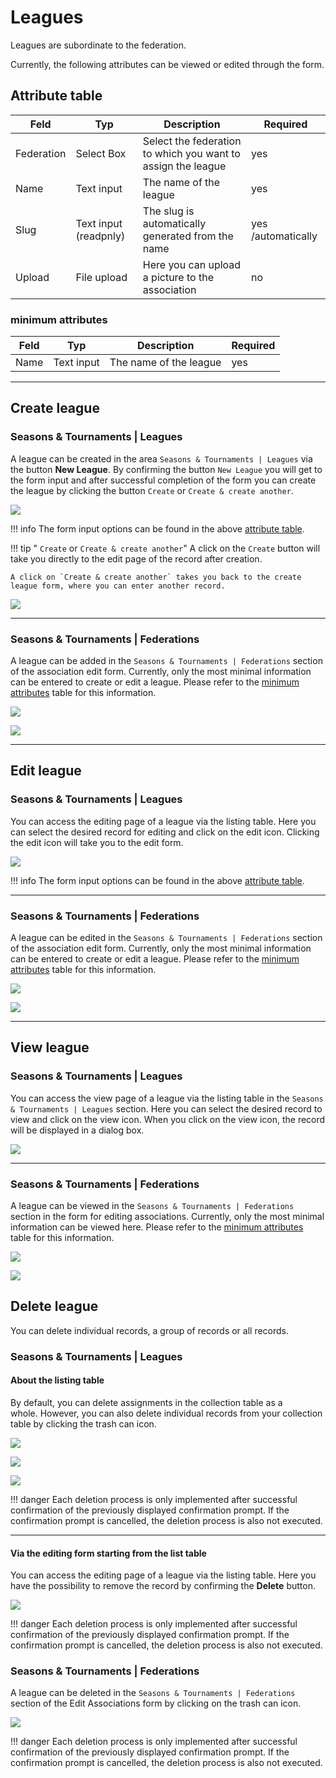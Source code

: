 # Leagues

Leagues are subordinate to the federation.

Currently, the following attributes can be viewed or edited through the form.

## Attribute table

| Feld       | Typ                   | Description                                                  | Required           |
| ---------- | --------------------- | ------------------------------------------------------------ | ------------------ |
| Federation | Select Box            | Select the federation to which you want to assign the league | yes                |
| Name       | Text input            | The name of the league                                       | yes                |
| Slug       | Text input (readpnly) | The slug is automatically generated from the name            | yes /automatically |
| Upload     | File upload           | Here you can upload a picture to the association             | no                 |

### minimum attributes

| Feld | Typ        | Description            | Required |
| ---- | ---------- | ---------------------- | -------- |
| Name | Text input | The name of the league | yes      |

---

## Create league

### Seasons & Tournaments | Leagues

A league can be created in the area `Seasons & Tournaments | Leagues` via the button **New League**. By confirming the button `New League` you will get to the form input and after successful completion of the form you can create the league by clicking the button `Create` or `Create & create another`.

![](../assets/leagues.png)

!!! info
	The form input options can be found in the above [attribute table](#attribute-table).

!!! tip " `Create` or `Create & create another`"
	A click on the `Create` button will take you directly to the edit page of the record after creation.

	A click on `Create & create another` takes you back to the create league form, where you can enter another record.

![](../assets/create_and_create_another.png)

---

### Seasons & Tournaments | Federations

A league can be added in the `Seasons & Tournaments | Federations` section of the association edit form. Currently, only the most minimal information can be entered to create or edit a league. Please refer to the [minimum attributes](#minimum-attributes) table for this information.

![](../assets/federation_create_edit_view_league_minimal.png)

![](../assets/federation_create_new_league_minimal.png)

---

## Edit league

### Seasons & Tournaments | Leagues

You can access the editing page of a league via the listing table. Here you can select the desired record for editing and click on the edit icon. Clicking the edit icon will take you to the edit form.

![](../assets/edit.png)

!!! info
	The form input options can be found in the above [attribute table](#attribute-table).
	
---

### Seasons & Tournaments | Federations

A league can be edited in the `Seasons & Tournaments | Federations` section of the association edit form. Currently, only the most minimal information can be entered to create or edit a league. Please refer to the [minimum attributes](#minimum-attributes) table for this information.

![](../assets/federation_create_edit_view_league_minimal.png)

![](../assets/federation_edit_league_minimal.png)

---

## View league

### Seasons & Tournaments | Leagues

You can access the view page of a league via the listing table in the `Seasons & Tournaments | Leagues` section. Here you can select the desired record to view and click on the view icon. When you click on the view icon, the record will be displayed in a dialog box.

![](../assets/view.png)

---

### Seasons & Tournaments | Federations

A league can be viewed in the `Seasons & Tournaments | Federations` section in the form for editing associations. Currently, only the most minimal information can be viewed here. Please refer to the  [minimum attributes](#minimum-attributes) table for this information.

![](../assets/federation_create_edit_view_league_minimal.png)

![](../assets/federation_view_league_minimal.png)

## Delete league

You can delete individual records, a group of records or all records.

### Seasons & Tournaments | Leagues

#### About the listing table

By default, you can delete assignments in the collection table as a whole. However, you can also delete individual records from your collection table by clicking the trash can icon.

![](../assets/delete_icon.png)

![](../assets/delete_selected.png)

![](../assets/select_all.png)

!!! danger
	Each deletion process is only implemented after successful confirmation of the previously displayed confirmation prompt. If the confirmation prompt is cancelled, the deletion process is also not executed.

---

#### Via the editing form starting from the list table

You can access the editing page of a league via the listing table. Here you have the possibility to remove the record by confirming the **Delete** button.

![](../assets/delete_button.png)

!!! danger
	Each deletion process is only implemented after successful confirmation of the previously displayed confirmation prompt. If the confirmation prompt is cancelled, the deletion process is also not executed.

### Seasons & Tournaments | Federations

A league can be deleted in the `Seasons & Tournaments | Federations` section of the Edit Associations form by clicking on the trash can icon.

![](../assets/federation_create_edit_view_league_minimal.png)

!!! danger
	Each deletion process is only implemented after successful confirmation of the previously displayed confirmation prompt. If the confirmation prompt is cancelled, the deletion process is also not executed.